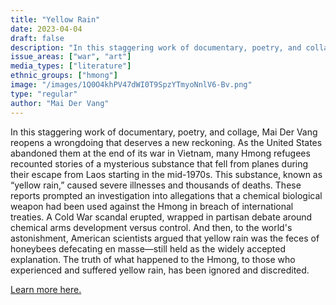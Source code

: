 ```yaml
---
title: "Yellow Rain"
date: 2023-04-04
draft: false
description: "In this staggering work of documentary, poetry, and collage, Mai Der Vang reopens a wrongdoing that deserves a new reckoning. As the United States abandoned them at the end of its war in Vietnam, many Hmong refugees recounted stories of a mysterious substance that fell from planes during their escape from Laos starting in the mid-1970s. This substance, known as “yellow rain,” caused severe illnesses and thousands of deaths. These reports prompted an investigation into allegations that a chemical biological weapon had been used against the Hmong in breach of international treaties. A Cold War scandal erupted, wrapped in partisan debate around chemical arms development versus control. And then, to the world's astonishment, American scientists argued that yellow rain was the feces of honeybees defecating en masse—still held as the widely accepted explanation. The truth of what happened to the Hmong, to those who experienced and suffered yellow rain, has been ignored and discredited."
issue_areas: ["war", "art"]
media_types: ["literature"]
ethnic_groups: ["hmong"]
image: "/images/1Q0O4khPV47dWI0T9SpzYTmyoNnlV6-Bv.png"
type: "regular"
author: "Mai Der Vang"
---
```


In this staggering work of documentary, poetry, and collage, Mai Der Vang reopens a wrongdoing that deserves a new reckoning. As the United States abandoned them at the end of its war in Vietnam, many Hmong refugees recounted stories of a mysterious substance that fell from planes during their escape from Laos starting in the mid-1970s. This substance, known as “yellow rain,” caused severe illnesses and thousands of deaths. These reports prompted an investigation into allegations that a chemical biological weapon had been used against the Hmong in breach of international treaties. A Cold War scandal erupted, wrapped in partisan debate around chemical arms development versus control. And then, to the world's astonishment, American scientists argued that yellow rain was the feces of honeybees defecating en masse—still held as the widely accepted explanation. The truth of what happened to the Hmong, to those who experienced and suffered yellow rain, has been ignored and discredited.

[Learn more here.](https://www.graywolfpress.org/books/yellow-rain)
